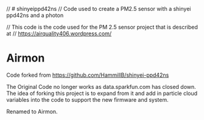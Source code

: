 // # shinyeippd42ns
// Code used to create a PM2.5 sensor with a shinyei ppd42ns and a photon

// This code is the code used for the PM 2.5 sensor project that is described at
// https://airquality406.wordpress.com/

# Airmon

Code forked from https://github.com/HammillB/shinyei-ppd42ns

The Original Code no longer works as data.sparkfun.com has closed down. The idea of forking this project is to expand from it and add in particle cloud variables into the code to support the new firmware and system.

Renamed to Airmon.
